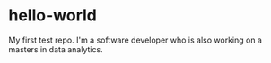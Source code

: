 # hello-world
My first test repo. I'm a software developer who is also working on a masters in data analytics.
